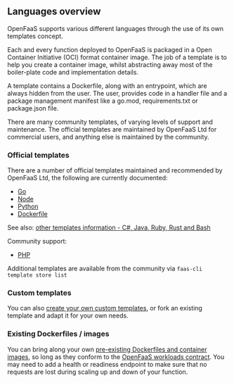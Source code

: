 ## Languages overview

OpenFaaS supports various different languages through the use of its own templates concept.

Each and every function deployed to OpenFaaS is packaged in a Open Container Initiative (OCI) format container image. The job of a template is to help you create a container image, whilst abstracting away most of the boiler-plate code and implementation details.

A template contains a Dockerfile, along with an entrypoint, which are always hidden from the user. The user, provides code in a handler file and a package management manifest like a go.mod, requirements.txt or package.json file.

There are many community templates, of varying levels of support and maintenance. The official templates are maintained by OpenFaaS Ltd for commercial users, and anything else is maintained by the community.

### Official templates

There are a number of official templates maintained and recommended by OpenFaaS Ltd, the following are currently documented:

* [Go](/languages/go)
* [Node](/languages/go)
* [Python](/languages/go)
* [Dockerfile](/languages/dockerfile)

See also: [other templates information - C#, Java, Ruby, Rust and Bash](/cli/templates)

Community support:

* [PHP](/languages/php)

Additional templates are available from the community via `faas-cli template store list`

### Custom templates

You can also [create your own custom templates](/languages/custom), or fork an existing template and adapt it for your own needs.

### Existing Dockerfiles / images

You can bring along your own [pre-existing Dockerfiles and container images](/languages/dockerfile), so long as they conform to the [OpenFaaS workloads contract](/reference/workloads). You may need to add a health or readiness endpoint to make sure that no requests are lost during scaling up and down of your function.

